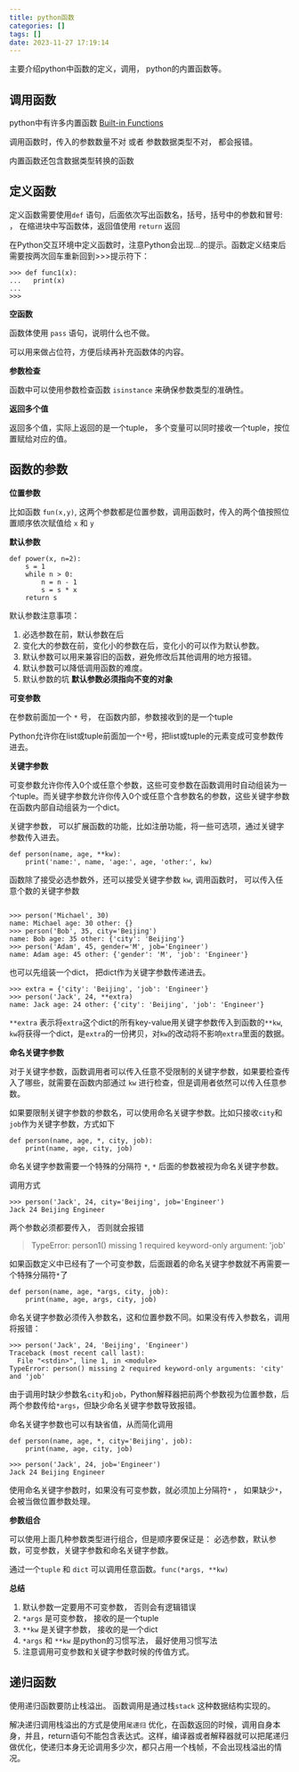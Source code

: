 ```yaml
---
title: python函数
categories: []
tags: []
date: 2023-11-27 17:19:14
---
```


主要介绍python中函数的定义，调用， python的内置函数等。

<!-- more -->

## 调用函数

python中有许多内置函数 [Built-in Functions](https://docs.python.org/3/library/functions.html)

调用函数时，传入的参数数量不对 或者 参数数据类型不对， 都会报错。

内置函数还包含数据类型转换的函数

## 定义函数

定义函数需要使用`def` 语句，后面依次写出函数名，括号，括号中的参数和冒号: ， 在缩进块中写函数体，返回值使用 `return` 返回

在Python交互环境中定义函数时，注意Python会出现...的提示。函数定义结束后需要按两次回车重新回到>>>提示符下：

```shell
>>> def func1(x):
...   print(x)
...
>>>

```

**空函数**

函数体使用 `pass` 语句，说明什么也不做。

可以用来做占位符，方便后续再补充函数体的内容。

**参数检查**

函数中可以使用参数检查函数 `isinstance` 来确保参数类型的准确性。

**返回多个值**

返回多个值，实际上返回的是一个tuple， 多个变量可以同时接收一个tuple，按位置赋给对应的值。

## 函数的参数

**位置参数**

比如函数 `fun(x,y)`, 这两个参数都是位置参数，调用函数时，传入的两个值按照位置顺序依次赋值给 `x` 和 `y`

**默认参数**

```shell
def power(x, n=2):
    s = 1
    while n > 0:
        n = n - 1
        s = s * x
    return s
```

默认参数注意事项：
1. 必选参数在前，默认参数在后
2. 变化大的参数在前，变化小的参数在后，变化小的可以作为默认参数。
3. 默认参数可以用来兼容旧的函数，避免修改后其他调用的地方报错。
4. 默认参数可以降低调用函数的难度。
5. 默认参数的坑 **默认参数必须指向不变的对象**

**可变参数**

在参数前面加一个 `*` 号， 在函数内部，参数接收到的是一个tuple

Python允许你在list或tuple前面加一个`*`号，把list或tuple的元素变成可变参数传进去。

**关键字参数**

可变参数允许你传入0个或任意个参数，这些可变参数在函数调用时自动组装为一个tuple。而关键字参数允许你传入0个或任意个含参数名的参数，这些关键字参数在函数内部自动组装为一个dict。

关键字参数， 可以扩展函数的功能，比如注册功能，将一些可选项，通过关键字参数传入进去。

```shell
def person(name, age, **kw):
    print('name:', name, 'age:', age, 'other:', kw)
```
函数除了接受必选参数外，还可以接受关键字参数 `kw`, 调用函数时， 可以传入任意个数的关键字参数

```shell

>>> person('Michael', 30)
name: Michael age: 30 other: {}
>>> person('Bob', 35, city='Beijing')
name: Bob age: 35 other: {'city': 'Beijing'}
>>> person('Adam', 45, gender='M', job='Engineer')
name: Adam age: 45 other: {'gender': 'M', 'job': 'Engineer'}
```
也可以先组装一个dict， 把dict作为关键字参数传递进去。

```shell
>>> extra = {'city': 'Beijing', 'job': 'Engineer'}
>>> person('Jack', 24, **extra)
name: Jack age: 24 other: {'city': 'Beijing', 'job': 'Engineer'}
```
`**extra` 表示将`extra`这个dict的所有key-value用关键字参数传入到函数的`**kw`, `kw`将获得一个dict，是`extra`的一份拷贝，对`kw`的改动将不影响`extra`里面的数据。

**命名关键字参数**

对于关键字参数，函数调用者可以传入任意不受限制的关键字参数，如果要检查传入了哪些，就需要在函数内部通过 `kw` 进行检查，但是调用者依然可以传入任意参数。

如果要限制关键字参数的参数名，可以使用命名关键字参数。比如只接收`city`和`job`作为关键字参数，方式如下

```shell
def person(name, age, *, city, job):
    print(name, age, city, job)
```
命名关键字参数需要一个特殊的分隔符 `*`, `*` 后面的参数被视为命名关键字参数。

调用方式

```shell
>>> person('Jack', 24, city='Beijing', job='Engineer')
Jack 24 Beijing Engineer
```
两个参数必须都要传入， 否则就会报错

> TypeError: person1() missing 1 required keyword-only argument: 'job'

如果函数定义中已经有了一个可变参数，后面跟着的命名关键字参数就不再需要一个特殊分隔符`*`了

```shell
def person(name, age, *args, city, job):
    print(name, age, args, city, job)
```
命名关键字参数必须传入参数名，这和位置参数不同。如果没有传入参数名，调用将报错：

```shell
>>> person('Jack', 24, 'Beijing', 'Engineer')
Traceback (most recent call last):
  File "<stdin>", line 1, in <module>
TypeError: person() missing 2 required keyword-only arguments: 'city' and 'job'
```

由于调用时缺少参数名`city`和`job`，Python解释器把前两个参数视为位置参数，后两个参数传给`*args`，但缺少命名关键字参数导致报错。

命名关键字参数也可以有缺省值，从而简化调用

```shell
def person(name, age, *, city='Beijing', job):
    print(name, age, city, job)

>>> person('Jack', 24, job='Engineer')
Jack 24 Beijing Engineer
```

使用命名关键字参数时，如果没有可变参数，就必须加上分隔符`*` ， 如果缺少`*`，会被当做位置参数处理。

**参数组合**

可以使用上面几种参数类型进行组合，但是顺序要保证是： 必选参数，默认参数，可变参数，关键字参数和命名关键字参数。

通过一个`tuple` 和 `dict` 可以调用任意函数。`func(*args, **kw)`


**总结**

1. 默认参数一定要用不可变参数， 否则会有逻辑错误
2. `*args` 是可变参数， 接收的是一个tuple
3. `**kw` 是关键字参数， 接收的是一个dict
4. `*args` 和 `**kw` 是python的习惯写法， 最好使用习惯写法
5. 注意调用可变参数和关键字参数时候的传值方式。

## 递归函数

使用递归函数要防止栈溢出。 函数调用是通过栈`stack` 这种数据结构实现的。

解决递归调用栈溢出的方式是使用`尾递归` 优化，在函数返回的时候，调用自身本身，并且，return语句不能包含表达式。这样，编译器或者解释器就可以把尾递归做优化，使递归本身无论调用多少次，都只占用一个栈帧，不会出现栈溢出的情况。


